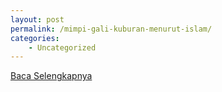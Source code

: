 ```yaml
---
layout: post
permalink: /mimpi-gali-kuburan-menurut-islam/
categories:
    - Uncategorized
---
```


[Baca Selengkapnya](/09)